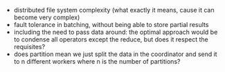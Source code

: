 - distributed file system complexity (what exactly it means, cause it can 
  become very complex)
- fault tolerance in batching, without being able to store partial results
- including the need to pass data around: the optimal approach would be to
  condense all operators except the reduce, but does it respect the requisites?
- does partition mean we just split the data in the coordinator and send it to
  n different workers where n is the number of partitions?
